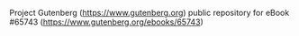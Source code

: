Project Gutenberg (https://www.gutenberg.org) public repository for
eBook #65743 (https://www.gutenberg.org/ebooks/65743)
